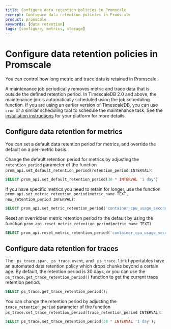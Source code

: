 ```yaml
---
title: Configure data retention policies in Promscale
excerpt: Configure data retention policies in Promscale
product: promscale
keywords: [data retention]
tags: [configure, metrics, storage]
---
```


# Configure data retention policies in Promscale
You can control how long metric and trace data is retained in Promscale. 

A maintenance job periodically removes metric and trace data that is outside
the defined retention period. In TimescaleDB 2.0 and above, the maintenance
job is automatically scheduled using the job scheduling function. If 
you are using an earlier version of TimescaleDB, you can use `cron` or a 
similar scheduling tool to schedule the maintenance task. See the
[installation instructions][promscale-install] for your platform for more
details.

## Configure data retention for metrics
You can set a default data retention period for metrics, and override the
default on a per-metric basis.

Change the default retention period for metrics by adjusting the 
`retention_period` parameter of the function
`prom_api.set_default_retention_period(retention_period INTERVAL)`:
```sql
SELECT prom_api.set_default_retention_period(30 * INTERVAL '1 day')
```

If you have specific metrics you need to retain for longer, use
the function
`prom_api.set_metric_retention_period(metric_name TEXT, new_retention_period INTERVAL)`:
```sql
SELECT prom_api.set_metric_retention_period('container_cpu_usage_seconds_total', 180 * INTERVAL '1 day')
```

Reset an overridden metric retention period to the default
by using the function `prom_api.reset_metric_retention_period(metric_name TEXT)`
```sql
SELECT prom_api.reset_metric_retention_period('container_cpu_usage_seconds_total')
```

## Configure data retention for traces
The `_ps_trace.span`, `_ps_trace.event`, and `_ps_trace.link` hypertables have
an automated data retention policy which drops chunks beyond a certain age. By
default, the retention period is 30 days, or you can use the
`ps_trace.get_trace_retention_period()` function to get the current trace
retention period:
```sql
SELECT ps_trace.get_trace_retention_period();
```

You can change the retention period by adjusting the `trace_retention_period`
parameter of the function
`ps_trace.set_trace_retention_period(trace_retention_period INTERVAL)`:
```sql
SELECT ps_trace.set_trace_retention_period(30 * INTERVAL '1 day');
```

[promscale-install]: /promscale/:currentVersion:/installation/
